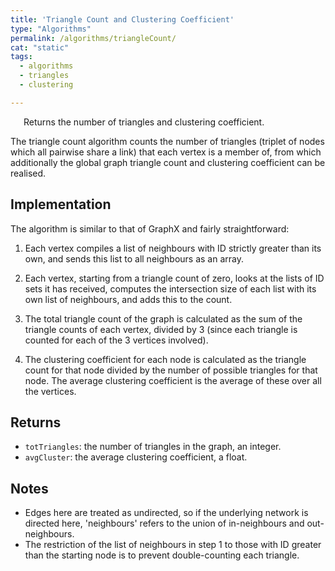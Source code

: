 ```yaml
---
title: 'Triangle Count and Clustering Coefficient'
type: "Algorithms"
permalink: /algorithms/triangleCount/
cat: "static"
tags:
  - algorithms
  - triangles
  - clustering

---
```


<p style="margin-left: 1.5em;"> Returns the number of triangles and clustering coefficient.</p>

The triangle count algorithm counts the number of triangles (triplet of nodes which all pairwise share a link) that each vertex is a member of, from which additionally the global graph triangle count and clustering coefficient can be realised.

## Implementation
The algorithm is similar to that of GraphX and fairly straightforward:

1. Each vertex compiles a list of neighbours with ID strictly greater than its own, and sends this list to all neighbours as an array.

2. Each vertex, starting from a triangle count of zero, looks at the lists of ID sets it has received, computes the intersection size of each list with its own list of neighbours, and adds this to the count.

3. The total triangle count of the graph is calculated as the sum of the triangle counts of each vertex, divided by 3 (since each triangle is counted for each of the 3 vertices involved).

4. The clustering coefficient for each node is calculated as the triangle count for that node divided by the number of possible triangles for that node. The average clustering coefficient is the average of these over all the vertices.

## Returns
* `totTriangles`: the number of triangles in the graph, an integer.
* `avgCluster`: the average clustering coefficient, a float.

## Notes
* Edges here are treated as undirected, so if the underlying network is directed here, 'neighbours' refers to the union of in-neighbours and out-neighbours.
* The restriction of the list of neighbours in step 1 to those with ID greater than the starting node is to prevent double-counting each triangle.
